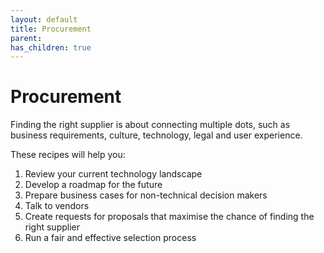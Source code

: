 ```yaml
---
layout: default
title: Procurement
parent: 
has_children: true
---
```

# Procurement

Finding the right supplier is about connecting multiple dots, such as business requirements, culture, technology, legal and user experience.

These recipes will help you:

1. Review your current technology landscape
2. Develop a roadmap for the future
3. Prepare business cases for non-technical decision makers
4. Talk to vendors
5. Create requests for proposals that maximise the chance of finding the right supplier
6. Run a fair and effective selection process
